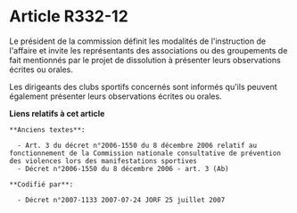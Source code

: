 # Article R332-12

Le président de la commission définit les modalités de l'instruction de l'affaire et invite les représentants des
associations ou des groupements de fait mentionnés par le projet de dissolution à présenter leurs observations écrites ou
orales.

Les dirigeants des clubs sportifs concernés sont informés qu'ils peuvent également présenter leurs observations écrites ou
orales.

**Liens relatifs à cet article**

	**Anciens textes**:

	  - Art. 3 du décret n°2006-1550 du 8 décembre 2006 relatif au fonctionnement de la Commission nationale consultative de prévention des violences lors des manifestations sportives
	  - Décret n°2006-1550 du 8 décembre 2006 - art. 3 (Ab)

	**Codifié par**:

	  - Décret n°2007-1133 2007-07-24 JORF 25 juillet 2007
